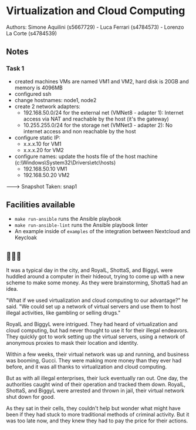 # Virtualization and Cloud Computing

Authors: Simone Aquilini (s5667729) - Luca Ferrari (s4784573) - Lorenzo La Corte (s4784539)

## Notes 

### Task 1

- created machines
  VMs are named VM1 and VM2, hard disk is 20GB and memory is 4096MB
- configured ssh 
- change hostnames: node1, node2
- create 2 network adapters:
  - 192.168.50.0/24 for the external net (VMNet8 - adapter 1): Internet access via NAT and reachable by the host (it's the gateway)
  - 10.255.255.0/24 for the storage net (VMNet3 - adapter 2): No internet access and non reachable by the host
- configure static IP: 
  - x.x.x.10 for VM1
  - x.x.x.20 for VM2
- configure names: update the hosts file of the host machine (c:\Windows\System32\Drivers\etc\hosts)
  - 192.168.50.10 VM1
  - 192.168.50.20 VM2

---> Snapshot Taken: snap1

## Facilities available

- `make run-ansible` runs the Ansible playbook
- `make run-ansible-lint` runs the Ansible playbook linter
- An example inside of `examples` of the integration between Nextcloud and Keycloak

## 🔫🔫🔫
It was a typical day in the city, and RoyalL, ShottaS, and BiggyL were huddled around a computer in their hideout, trying to come up with a new scheme to make some money. As they were brainstorming, ShottaS had an idea.

"What if we used virtualization and cloud computing to our advantage?" he said. "We could set up a network of virtual servers and use them to host illegal activities, like gambling or selling drugs."

RoyalL and BiggyL were intrigued. They had heard of virtualization and cloud computing, but had never thought to use it for their illegal endeavors. They quickly got to work setting up the virtual servers, using a network of anonymous proxies to mask their location and identity.

Within a few weeks, their virtual network was up and running, and business was booming, Gucci. They were making more money than they ever had before, and it was all thanks to virtualization and cloud computing.

But as with all illegal enterprises, their luck eventually ran out. One day, the authorities caught wind of their operation and tracked them down. RoyalL, ShottaS, and BiggyL were arrested and thrown in jail, their virtual network shut down for good.

As they sat in their cells, they couldn't help but wonder what might have been if they had stuck to more traditional methods of criminal activity. But it was too late now, and they knew they had to pay the price for their actions.
